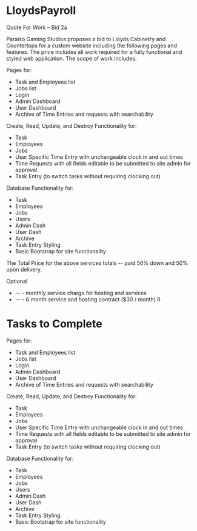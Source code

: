 # LloydsPayroll

Quote For Work – Bid 2a

Paraiso Gaming Studios proposes a bid to Lloyds Cabinetry and Countertops for a custom website including the following pages and features.  The price includes all work required for a fully functional and styled web application.  The scope of work includes:

Pages for:
- Task and Employees list
- Jobs list
- Login
- Admin Dashboard
- User Dashboard
- Archive of Time Entries and requests with searchability 

Create, Read, Update, and Destroy Functionality for:
- Task
- Employees
- Jobs
- User Specific Time Entry with unchangeable clock in and out times
- Time Requests with all fields editable to be submitted to site admin for approval
- Task Entry (to switch tasks without requiring clocking out)

Database Functionality for:
- Task
- Employees
- Jobs
- Users
- Admin Dash
- User Dash
- Archive
- Task Entry
Styling
- Basic Bootstrap for site functionality

The Total Price for the above services totals -- paid 50% down and 50% upon delivery.

Optional
- -- - monthly service charge for hosting and services
- -- – 6 month service and hosting contract ($30 / month) ß


# Tasks to Complete

Pages for:
- Task and Employees list
- Jobs list
- Login
- Admin Dashboard
- User Dashboard
- Archive of Time Entries and requests with searchability 

Create, Read, Update, and Destroy Functionality for:
- Task
- Employees
- Jobs
- User Specific Time Entry with unchangeable clock in and out times
- Time Requests with all fields editable to be submitted to site admin for approval
- Task Entry (to switch tasks without requiring clocking out)

Database Functionality for:
- Task
- Employees
- Jobs
- Users
- Admin Dash
- User Dash
- Archive
- Task Entry
Styling
- Basic Bootstrap for site functionality